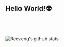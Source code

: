 ## Hello World!👽

<br><br>

![Reeveng's github stats](https://github-readme-stats.vercel.app/api?username=Marioxcom&show_icons=true&title_color=f69673&icon_color=79ff97&text_color=9f9f9f&bg_color=151515)
